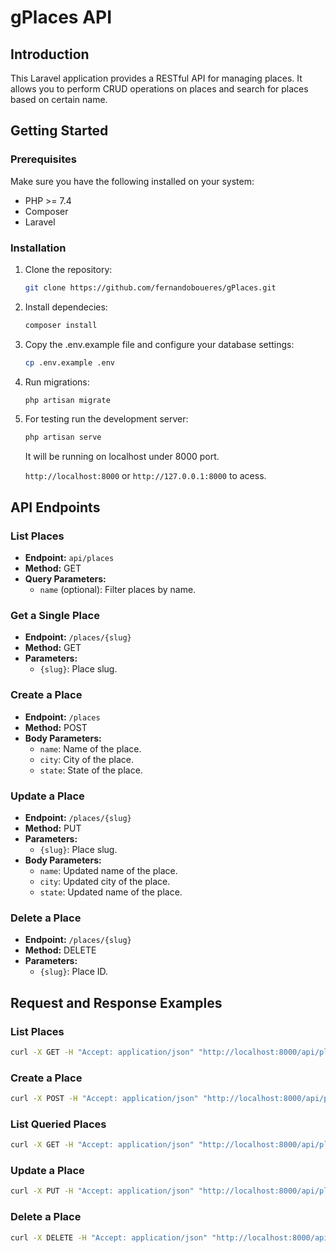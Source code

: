 # gPlaces API

## Introduction

This Laravel application provides a RESTful API for managing places. It allows you to perform CRUD operations on places and search for places based on certain name.

## Getting Started

### Prerequisites

Make sure you have the following installed on your system:

- PHP >= 7.4
- Composer
- Laravel

### Installation

1. Clone the repository:

   ```bash
   git clone https://github.com/fernandoboueres/gPlaces.git
2. Install dependecies:

   ```bash
   composer install
3. Copy the .env.example file and configure your database settings:

    ```bash
   cp .env.example .env
4. Run migrations:

    ```bash
   php artisan migrate
5. For testing run the development server:

    ```bash
   php artisan serve
   ```
    It will be running on localhost under 8000 port.

    `http://localhost:8000` or `http://127.0.0.1:8000` to acess.

## API Endpoints

### List Places

- **Endpoint:** `api/places`
- **Method:** GET
- **Query Parameters:**
  - `name` (optional): Filter places by name.

### Get a Single Place

- **Endpoint:** `/places/{slug}`
- **Method:** GET
- **Parameters:**
  - `{slug}`: Place slug.

### Create a Place

- **Endpoint:** `/places`
- **Method:** POST
- **Body Parameters:**
  - `name`: Name of the place.
  - `city`: City of the place.
  - `state`: State of the place.

### Update a Place

- **Endpoint:** `/places/{slug}`
- **Method:** PUT
- **Parameters:**
  - `{slug}`: Place slug.
- **Body Parameters:**
  - `name`: Updated name of the place.
  - `city`: Updated city of the place.
  - `state`: Updated name of the place.

### Delete a Place

- **Endpoint:** `/places/{slug}`
- **Method:** DELETE
- **Parameters:**
  - `{slug}`: Place ID.

## Request and Response Examples


### List Places

```bash
curl -X GET -H "Accept: application/json" "http://localhost:8000/api/places"
```

### Create a Place

```bash
curl -X POST -H "Accept: application/json" "http://localhost:8000/api/places?name=New%20Place&city=Sao%20Luis&state=Maranhao"
```

### List Queried Places

```bash
curl -X GET -H "Accept: application/json" "http://localhost:8000/api/places?name=New"
```

### Update a Place

```bash
curl -X PUT -H "Accept: application/json" "http://localhost:8000/api/places/new-place?name=Updated%20Place"
```

### Delete a Place

```bash
curl -X DELETE -H "Accept: application/json" "http://localhost:8000/api/places/updated-place"
```
